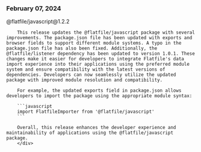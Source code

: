 
### February 07, 2024

<div style={{ display: "table", width: "auto" }}>

  <div style={{ display: "table-row", width: "auto" }}>
      <Snippet file="chips/wrappers.mdx" />
        <div style={{ float: "left", display: "table-column", paddingLeft: "30px", width: "calc(80% - 30px)" }}>
        @flatfile/javascript@1.2.2

        This release updates the @flatfile/javascript package with several improvements. The package.json file has been updated with exports and browser fields to support different module systems. A typo in the package.json file has also been fixed. Additionally, the @flatfile/listener dependency has been updated to version 1.0.1. These changes make it easier for developers to integrate Flatfile's data import experience into their applications using the preferred module system and ensure compatibility with the latest versions of dependencies. Developers can now seamlessly utilize the updated package with improved module resolution and compatibility.

        For example, the updated exports field in package.json allows developers to import the package using the appropriate module syntax:

        ```javascript
        import FlatfileImporter from '@flatfile/javascript'
        ```

        Overall, this release enhances the developer experience and maintainability of applications using the @flatfile/javascript package.
        </div>
  </div>

</div>
